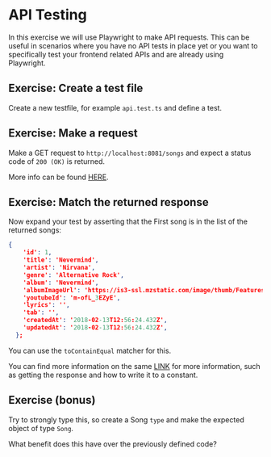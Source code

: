 # API Testing

In this exercise we will use Playwright to make API requests. This can be useful in scenarios where you have no API tests in place yet or you want to specifically test your frontend related APIs and are already using Playwright.

## Exercise: Create a test file

Create a new testfile, for example `api.test.ts` and define a test.

## Exercise: Make a request

Make a GET request to `http://localhost:8081/songs` and expect a status code of `200 (OK)` is returned.

More info can be found [HERE](https://playwright.dev/docs/test-api-testing#writing-tests).

## Exercise: Match the returned response

Now expand your test by asserting that the First song is in the list of the returned songs:

```json
{
    'id': 1,
    'title': 'Nevermind',
    'artist': 'Nirvana',
    'genre': 'Alternative Rock',
    'album': 'Nevermind',
    'albumImageUrl': 'https://is3-ssl.mzstatic.com/image/thumb/Features/d0/cc/62/dj.nanioukp.jpg/268x0w.jpg',
    'youtubeId': 'm-ofL_3EZyE',
    'lyrics': '',
    'tab': '',
    'createdAt': '2018-02-13T12:56:24.432Z',
    'updatedAt': '2018-02-13T12:56:24.432Z',
  };
```

You can use the `toContainEqual` matcher for this.

You can find more information on the same [LINK](https://playwright.dev/docs/test-api-testing#writing-tests) for more information, such as getting the response and how to write it to a constant.

## Exercise (bonus)
Try to strongly type this, so create a Song `type` and make the expected object of type `Song`.

What benefit does this have over the previously defined code?